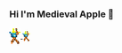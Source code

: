 ### Hi I'm Medieval Apple 🍎

<a href="https://joust.medievalapple.net/">
  <img align="center" height="4%" width="4%" style="image-rendering: pixelated;" alt="Joust Brigade" src=https://raw.githubusercontent.com/MedievalApple/Joust-Brigade/main/public/assets/sprite_sheet/ostrich/walk_ostrich/walk3.png>
</a>
<a href="https://rally.medievalapple.net/">
  <img align="center" alt="Rally Waffle" src=https://raw.githubusercontent.com/MedievalApple/Joust-Brigade/main/public/assets/sprite_sheet/ostrich/walk_ostrich/walk3.png>
</a>

<!--
**MedievalApple/medievalapple** is a ✨ _special_ ✨ repository because its `README.md` (this file) appears on your GitHub profile.

Here are some ideas to get you started:

- 🔭 I’m currently working on ...
- 🌱 I’m currently learning ...
- 👯 I’m looking to collaborate on ...
- 🤔 I’m looking for help with ...
- 💬 Ask me about ...
- 📫 How to reach me: ...
- 😄 Pronouns: ...
- ⚡ Fun fact: ...
-->
